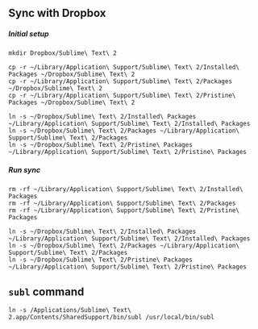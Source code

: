 ## Sync with Dropbox
##### Initial setup
    mkdir Dropbox/Sublime\ Text\ 2
    
    cp -r ~/Library/Application\ Support/Sublime\ Text\ 2/Installed\ Packages ~/Dropbox/Sublime\ Text\ 2
    cp -r ~/Library/Application\ Support/Sublime\ Text\ 2/Packages ~/Dropbox/Sublime\ Text\ 2
    cp -r ~/Library/Application\ Support/Sublime\ Text\ 2/Pristine\ Packages ~/Dropbox/Sublime\ Text\ 2

    ln -s ~/Dropbox/Sublime\ Text\ 2/Installed\ Packages ~/Library/Application\ Support/Sublime\ Text\ 2/Installed\ Packages
    ln -s ~/Dropbox/Sublime\ Text\ 2/Packages ~/Library/Application\ Support/Sublime\ Text\ 2/Packages
    ln -s ~/Dropbox/Sublime\ Text\ 2/Pristine\ Packages ~/Library/Application\ Support/Sublime\ Text\ 2/Pristine\ Packages

##### Run sync

    rm -rf ~/Library/Application\ Support/Sublime\ Text\ 2/Installed\ Packages
    rm -rf ~/Library/Application\ Support/Sublime\ Text\ 2/Packages
    rm -rf ~/Library/Application\ Support/Sublime\ Text\ 2/Pristine\ Packages

    ln -s ~/Dropbox/Sublime\ Text\ 2/Installed\ Packages ~/Library/Application\ Support/Sublime\ Text\ 2/Installed\ Packages
    ln -s ~/Dropbox/Sublime\ Text\ 2/Packages ~/Library/Application\ Support/Sublime\ Text\ 2/Packages
    ln -s ~/Dropbox/Sublime\ Text\ 2/Pristine\ Packages ~/Library/Application\ Support/Sublime\ Text\ 2/Pristine\ Packages

## `subl` command

    ln -s /Applications/Sublime\ Text\ 2.app/Contents/SharedSupport/bin/subl /usr/local/bin/subl